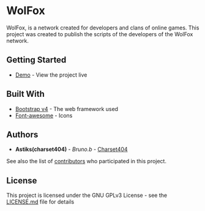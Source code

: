 # WolFox

WolFox, is a network created for developers and clans of online games. This project was created to publish the scripts of the developers of the WolFox network.

## Getting Started

* [Demo](https://inganeh.github.io/WolFox/) - View the project live

## Built With

* [Bootstrap v4](https://v4-alpha.getbootstrap.com) - The web framework used
* [Font-awesome](http://fontawesome.io) - Icons

## Authors

* **Astiks(charset404)** - *Bruno.b* - [Charset404](https://github.com/charset404)

See also the list of [contributors](https://github.com/IngAneh/WolFox/contributors) who participated in this project.

## License

This project is licensed under the GNU GPLv3 License - see the [LICENSE.md](LICENSE.md) file for details
